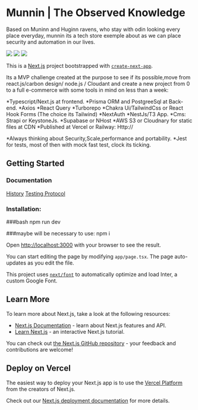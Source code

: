 # Munnin | The Observed Knowledge
Based on Muninn and Huginn ravens, who stay with odin looking every place everyday, munnin its a tech store exemple about as we can place security and automation in our lives.

<img src = "https://res.cloudinary.com/degisj994/image/upload/v1688440035/home01_tougtx.png">
<img src = "https://res.cloudinary.com/degisj994/image/upload/v1688440035/home03_oypbbq.png">
<img src = "https://res.cloudinary.com/degisj994/image/upload/v1688440035/home02_avumda.png">

This is a [Next.js](https://nextjs.org/) project bootstrapped with [`create-next-app`](https://github.com/vercel/next.js/tree/canary/packages/create-next-app).

Its a MVP challenge created at the purpose to see if its possible,move from react.js/carbon design/ node.js / Cloudant and create a new project from 0 to a full e-commerce with some tools in mind on less than a week:

*Typescript/Next.js at frontend.
*Prisma ORM and PostgreeSql at Back-end.
*Axios
*React Query
*Turborepo
*Chakra Ui/TailwindCss or React Hook Forms (The choice its Tailwind)
*NextAuth
*NestJs/T3 App.
*Cms: Strapi or KeystoneJs.
*Supabase or NHost
*AWS S3 or Cloudnary for static files at CDN
*Published at  Vercel or Railway:
    Http://

*Always thinking about Security,Scale,performance and portability.
*Jest for tests, most of then with mock fast test, clock its ticking.

## Getting Started
### Documentation
[History](./HISTORY.md)
[Testing Protocol](./TESTP.md)

### Installation:

###bash
npm run dev

###maybe will be necessary to use:
npm i

Open [http://localhost:3000](http://localhost:3000) with your browser to see the result.

You can start editing the page by modifying `app/page.tsx`. The page auto-updates as you edit the file.

This project uses [`next/font`](https://nextjs.org/docs/basic-features/font-optimization) to automatically optimize and load Inter, a custom Google Font.

## Learn More
To learn more about Next.js, take a look at the following resources:

- [Next.js Documentation](https://nextjs.org/docs) - learn about Next.js features and API.
- [Learn Next.js](https://nextjs.org/learn) - an interactive Next.js tutorial.

You can check out [the Next.js GitHub repository](https://github.com/vercel/next.js/) - your feedback and contributions are welcome!

## Deploy on Vercel

The easiest way to deploy your Next.js app is to use the [Vercel Platform](https://vercel.com/new?utm_medium=default-template&filter=next.js&utm_source=create-next-app&utm_campaign=create-next-app-readme) from the creators of Next.js.

Check out our [Next.js deployment documentation](https://nextjs.org/docs/deployment) for more details.
